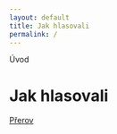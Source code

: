 ```yaml
---
layout: default  
title: Jak hlasovali
permalink: /  
---
```

Úvod

# Jak hlasovali

[Přerov](./prerov)